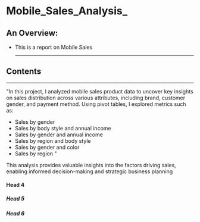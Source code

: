 # Mobile_Sales_Analysis_

## An Overview:
+ This is a report on Mobile Sales

  ---

## Contents

---

"In this project, I analyzed mobile sales product data to uncover key insights on sales distribution across various attributes, including brand, customer gender, and payment method. Using pivot tables, I explored metrics such as:

- Sales by gender
- Sales by body style and annual income
- Sales by gender and annual income
- Sales by region and body style
- Sales by gender and color
- Sales by region "

This analysis provides valuable insights into the factors driving sales, enabling informed decision-making and strategic business planning

#### Head 4

##### Head 5

##### Head 6
